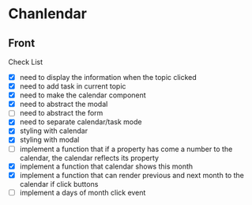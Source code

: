 # Chanlendar

## Front

Check List

-   [x] need to display the information when the topic clicked
-   [x] need to add task in current topic
-   [x] need to make the calendar component
-   [x] need to abstract the modal
-   [ ] need to abstract the form
-   [x] need to separate calendar/task mode
-   [x] styling with calendar
-   [x] styling with modal
-   [ ] implement a function that if a property has come a number to the calendar, the calendar reflects its property
-   [x] implement a function that calendar shows this month
-   [x] implement a function that can render previous and next month to the calendar if click buttons
-   [ ] implement a days of month click event
